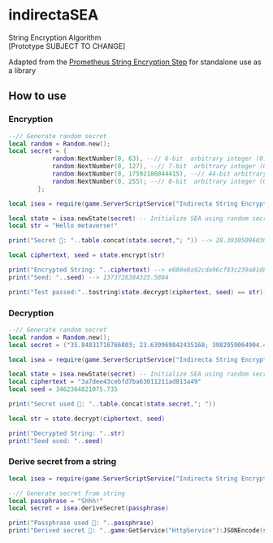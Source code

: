 # indirectaSEA
String Encryption Algorithm  
[Prototype SUBJECT TO CHANGE]

Adapted from the [Prometheus String Encryption Step](https://github.com/levno-710/Prometheus/blob/master/src/prometheus/steps/EncryptStrings.lua) for standalone use as a library

## How to use
### Encryption

```lua
--// Generate random secret
local random = Random.new();
local secret = {
            random:NextNumber(0, 63), --// 6-bit  arbitrary integer (0..63)
            random:NextNumber(0, 127), --// 7-bit  arbitrary integer (0..127)
            random:NextNumber(0, 17592186044415), --// 44-bit arbitrary integer (0..17592186044415)
            random:NextNumber(0, 255); --// 8-bit  arbitrary integer (0..255)
        };

local isea = require(game.ServerScriptService["Indirecta String Encryption Algorithm"]);

local state = isea.newState(secret) -- Initialize SEA using random secret
local str = "Hello metaverse!"

print("Secret 🤫: "..table.concat(state.secret,"; ")) --> 28.39305096030534; 104.46559812685938; 14484132187863.652; 11.391023692364207

local ciphertext, seed = state.encrypt(str)

print("Encrypted String: "..ciphertext) --> e680e0a92cda96cf83c239a81d85166e
print("Seed: "..seed) --> 1373726384325.5884

print("Test passed:"..tostring(state.decrypt(ciphertext, seed) == str))
```

### Decryption

```lua
--// Generate random secret
local random = Random.new();
local secret = ("35.84831716766803; 23.639969842435168; 3982959064904.493; 244.42364953524924"):split("; ");

local isea = require(game.ServerScriptService["Indirecta String Encryption Algorithm"]);

local state = isea.newState(secret) -- Initialize SEA using random secret
local ciphertext = "3a7dee43cebfd7ba63011211ad813a49"
local seed = 3462364821075.735

print("Secret used 🤫: "..table.concat(state.secret,"; "))

local str = state.decrypt(ciphertext, seed)

print("Decrypted String: "..str)
print("Seed used: "..seed)
```

### Derive secret from a string

```lua
local isea = require(game.ServerScriptService["Indirecta String Encryption Algorithm"]);

--// Generate secret from string
local passphrase = "Shhh!"
local secret = isea.deriveSecret(passphrase)

print("Passphrase used 🤫: "..passphrase)
print("Derived secret 🤫: "..game:GetService("HttpService"):JSONEncode(secret))
```
